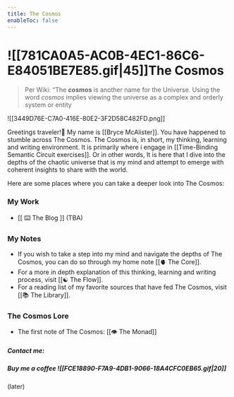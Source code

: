 ```yaml
---
title: The Cosmos
enableToc: false
---
```


# ![[781CA0A5-AC0B-4EC1-86C6-E84051BE7E85.gif|45]]The Cosmos 

>  Per Wiki: “The **cosmos** is another name for the Universe. Using the word _cosmos_ implies viewing the universe as a complex and orderly system or entity 

![[3449D76E-C7A0-416E-80E2-3F2D58C482FD.png]]

Greetings traveler!👋 My name is [[Bryce McAlister]]. You have happened to stumble across The Cosmos. The Cosmos is, in short, my thinking, learning and writing environment. It is primarily where i engage in [[Time-Binding Semantic Circuit exercises]]. Or in other words, It is here that I dive into the depths of the chaotic universe that is my mind and attempt to emerge with coherent insights to share with the world.

Here are some places where you can take a deeper look into The Cosmos:

### My Work 

- [[ ⌨️ The Blog ]] (TBA)

### My Notes

- If you wish to take a step into my mind and navigate the depths of The Cosmos, you can do so through my home note [[🫀 The Core]]. 
- For a more in depth explanation of this thinking, learning and writing process, visit  [[☯️ The Flow]]. 
- For a reading list of my favorite sources that have fed The Cosmos, visit [[📚 The Library]].

### The Cosmos Lore

- The first note of The Cosmos: [[👁 The Monad]]

##### Contact me:

##### Buy me a coffee ![[FCE18890-F7A9-4DB1-9066-18A4CFC0EB65.gif|20]]

(later)
